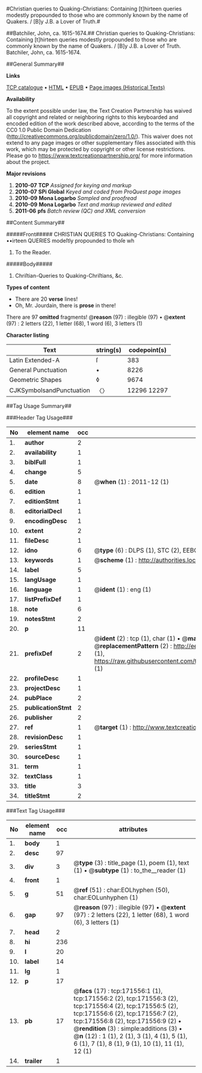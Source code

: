#Christian queries to Quaking-Christians: Containing [t]hirteen queries modestly propounded to those who are commonly known by the name of Quakers. / [B]y J.B. a Lover of Truth.#

##Batchiler, John, ca. 1615-1674.##
Christian queries to Quaking-Christians: Containing [t]hirteen queries modestly propounded to those who are commonly known by the name of Quakers. / [B]y J.B. a Lover of Truth.
Batchiler, John, ca. 1615-1674.

##General Summary##

**Links**

[TCP catalogue](http://www.ota.ox.ac.uk/tcp/)  • 
[HTML](http://tei.it.ox.ac.uk/tcp/Texts-HTML/free/A76/A76091.html)  • 
[EPUB](http://tei.it.ox.ac.uk/tcp/Texts-EPUB/free/A76/A76091.epub) • 
[Page images (Historical Texts)](https://historicaltexts.jisc.ac.uk/eebo-12773090e)

**Availability**

To the extent possible under law, the Text Creation Partnership has waived all copyright and related or neighboring rights to this keyboarded and encoded edition of the work described above, according to the terms of the CC0 1.0 Public Domain Dedication (http://creativecommons.org/publicdomain/zero/1.0/). This waiver does not extend to any page images or other supplementary files associated with this work, which may be protected by copyright or other license restrictions. Please go to https://www.textcreationpartnership.org/ for more information about the project.

**Major revisions**

1. __2010-07__ __TCP__ *Assigned for keying and markup*
1. __2010-07__ __SPi Global__ *Keyed and coded from ProQuest page images*
1. __2010-09__ __Mona Logarbo__ *Sampled and proofread*
1. __2010-09__ __Mona Logarbo__ *Text and markup reviewed and edited*
1. __2011-06__ __pfs__ *Batch review (QC) and XML conversion*

##Content Summary##

#####Front#####
CHRISTIAN QUERIES TO Quaking-Christians: Containing ••irteen QUERIES modeſtly propounded to thoſe wh
1. To the Reader.

#####Body#####

1. Chriſtian-Queries to Quaking-Chriſtians, &c.

**Types of content**

  * There are 20 **verse** lines!
  * Oh, Mr. Jourdain, there is **prose** in there!

There are 97 **omitted** fragments! 
 @__reason__ (97) : illegible (97)  •  @__extent__ (97) : 2 letters (22), 1 letter (68), 1 word (6), 3 letters (1)

**Character listing**


|Text|string(s)|codepoint(s)|
|---|---|---|
|Latin Extended-A|ſ|383|
|General Punctuation|•|8226|
|Geometric Shapes|◊|9674|
|CJKSymbolsandPunctuation|〈〉|12296 12297|

##Tag Usage Summary##

###Header Tag Usage###

|No|element name|occ|attributes|
|---|---|---|---|
|1.|__author__|2||
|2.|__availability__|1||
|3.|__biblFull__|1||
|4.|__change__|5||
|5.|__date__|8| @__when__ (1) : 2011-12 (1)|
|6.|__edition__|1||
|7.|__editionStmt__|1||
|8.|__editorialDecl__|1||
|9.|__encodingDesc__|1||
|10.|__extent__|2||
|11.|__fileDesc__|1||
|12.|__idno__|6| @__type__ (6) : DLPS (1), STC (2), EEBO-CITATION (1), OCLC (1), VID (1)|
|13.|__keywords__|1| @__scheme__ (1) : http://authorities.loc.gov/ (1)|
|14.|__label__|5||
|15.|__langUsage__|1||
|16.|__language__|1| @__ident__ (1) : eng (1)|
|17.|__listPrefixDef__|1||
|18.|__note__|6||
|19.|__notesStmt__|2||
|20.|__p__|11||
|21.|__prefixDef__|2| @__ident__ (2) : tcp (1), char (1)  •  @__matchPattern__ (2) : ([0-9\-]+):([0-9IVX]+) (1), (.+) (1)  •  @__replacementPattern__ (2) : http://eebo.chadwyck.com/downloadtiff?vid=$1&page=$2 (1), https://raw.githubusercontent.com/textcreationpartnership/Texts/master/tcpchars.xml#$1 (1)|
|22.|__profileDesc__|1||
|23.|__projectDesc__|1||
|24.|__pubPlace__|2||
|25.|__publicationStmt__|2||
|26.|__publisher__|2||
|27.|__ref__|1| @__target__ (1) : http://www.textcreationpartnership.org/docs/. (1)|
|28.|__revisionDesc__|1||
|29.|__seriesStmt__|1||
|30.|__sourceDesc__|1||
|31.|__term__|1||
|32.|__textClass__|1||
|33.|__title__|3||
|34.|__titleStmt__|2||


###Text Tag Usage###

|No|element name|occ|attributes|
|---|---|---|---|
|1.|__body__|1||
|2.|__desc__|97||
|3.|__div__|3| @__type__ (3) : title_page (1), poem (1), text (1)  •  @__subtype__ (1) : to_the__reader (1)|
|4.|__front__|1||
|5.|__g__|51| @__ref__ (51) : char:EOLhyphen (50), char:EOLunhyphen (1)|
|6.|__gap__|97| @__reason__ (97) : illegible (97)  •  @__extent__ (97) : 2 letters (22), 1 letter (68), 1 word (6), 3 letters (1)|
|7.|__head__|2||
|8.|__hi__|236||
|9.|__l__|20||
|10.|__label__|14||
|11.|__lg__|1||
|12.|__p__|17||
|13.|__pb__|17| @__facs__ (17) : tcp:171556:1 (1), tcp:171556:2 (2), tcp:171556:3 (2), tcp:171556:4 (2), tcp:171556:5 (2), tcp:171556:6 (2), tcp:171556:7 (2), tcp:171556:8 (2), tcp:171556:9 (2)  •  @__rendition__ (3) : simple:additions (3)  •  @__n__ (12) : 1 (1), 2 (1), 3 (1), 4 (1), 5 (1), 6 (1), 7 (1), 8 (1), 9 (1), 10 (1), 11 (1), 12 (1)|
|14.|__trailer__|1||

